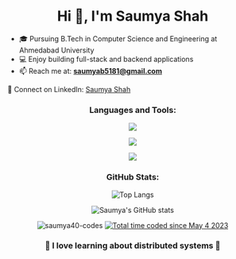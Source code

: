 <h1 align="center">Hi 👋, I'm Saumya Shah</h1>
<ul align="left">
  <li>🎓 Pursuing B.Tech in Computer Science and Engineering at Ahmedabad University</li>
  <li>💻 Enjoy building full-stack and backend applications</li>
  <li>📫 Reach me at: <a href="mailto:saumyab5181@gmail.com" ><strong>saumyab5181@gmail.com</strong></li></a>
</ul>
<p align="left">
  📄 Connect on LinkedIn: <a href="https://www.linkedin.com/in/saumya-shah-326537252/">Saumya Shah</a>
</p>
<h3 align="center">Languages and Tools:</h3>
<p align="center">
  <img src="https://skillicons.dev/icons?i=js,ts,python,java,go,react&perline=6" />
</p>
<p align="center">
  <img src="https://skillicons.dev/icons?i=redux,nodejs,express,nextjs,mongodb,mysql&perline=6" />
</p>
<p align="center">
  <img src="https://skillicons.dev/icons?i=postgres,redis,docker,git,rabbitmq,aws&perline=6" />
</p>
<h3 align="center">GitHub Stats:</h3>
<p align="center">
  <img src="https://github-readme-stats.vercel.app/api/top-langs/?username=saumya40-codes&theme=radical&hide=jupyter%20notebook,html&layout=compact" alt="Top Langs" />
</p>
<p align="center">
  <img src="https://github-readme-stats.vercel.app/api?username=Saumya40-codes&count_private=true&include_all_commits=true&hide_border=true&show_icons=true&count_private=true&title_color=ffffff&text_color=c9cacc&icon_color=58a6ff&bg_color=161b22" alt="Saumya's GitHub stats" />
</p>
<p align="center">
  <img src="https://komarev.com/ghpvc/?username=saumya40-codes&label=Profile%20views&color=0e75b6&style=flat" alt="saumya40-codes" />
  <a href="https://wakatime.com/@815bd657-1e55-46b5-8f92-b98ad55fc354"><img src="https://wakatime.com/badge/user/815bd657-1e55-46b5-8f92-b98ad55fc354.svg" alt="Total time coded since May 4 2023" /></a>
</p>
<h3 align="center">🚀 I love learning about distributed systems 🚀</h3>
